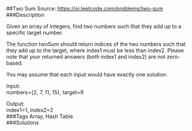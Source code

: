 ##Two Sum
Source: https://oj.leetcode.com/problems/two-sum  
###Description

                
Given an array of integers, find two numbers such that they add up to a specific target number.  


  
The function twoSum should return indices of the two numbers such that they add up to the target, where index1 must be less than index2. Please note that your returned answers (both index1 and index2) are not zero-based.  


  
You may assume that each input would have exactly one solution.  


  

  
Input:  
 numbers={2, 7, 11, 15}, target=9  

  
Output:  
 index1=1, index2=2  
###Tags
Array, Hash Table  
###Solutions